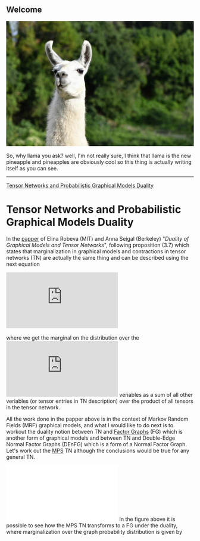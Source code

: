 ## Welcome
![](llama.jpg)

So, why llama you ask?
well, I'm not really sure, I think that llama is the new pineapple and pineapples are obviously cool
so this thing is actually writing itself as you can see.

---

[Tensor Networks and Probabilistic Graphical Models Duality](#tensor-networks-and-probabilistic-graphical-models-duality) 


# Tensor Networks and Probabilistic Graphical Models Duality

In the [papper](https://arxiv.org/abs/1710.01437) of Elina Robeva (MIT) and Anna Seigal (Berkeley) "*Duality of Graphical Models and Tensor Networks*", following proposition (3.7) which states that marginalization in graphical models and contractions in tensor networks (TN) are actually the same thing and can be described using the next equation

![](https://latex.codecogs.com/gif.latex?P%28x_W%29%3D%5Csum_%7Bx_u%5Cin%20%5Cleft%20%5B%20n_u%20%5Cright%20%5D%3A%20u%5Cnotin%20W%7D%20%5Cprod_%7BC%5Cin%20%5Cmathcal%7BC%7D%7D%20%5Cleft%20%28T_C%20%5Cright%20%29_%7B%5Cleft%20%5C%7Bx_C%3Au%5CinC%20%5Cright%20%5C%7D%7D)

where we get the marginal on the distribution over the ![](https://latex.codecogs.com/gif.latex?x_W) veriables as a sum of all other veriables (or tensor entries in TN description) over the product of all tensors in the tensor network.

All the work done in the papper above is in the context of Markov Random Fields (MRF) graphical models, and what I would like to do next is to workout the duality notion between TN and [Factor Graphs](https://en.wikipedia.org/wiki/Factor_graph) (FG) which is another form of graphical models and between TN and Double-Edge Normal Factor Graphs (DEnFG) which is a form of a Normal Factor Graph. Let's work out the [MPS](https://en.wikipedia.org/wiki/Matrix_product_state) TN although the conclusions would be true for any general TN.
 
![](Figures/MPS_factor_graph.pdf)
In the figure above it is possible to see how the MPS TN transforms to a FG under the duality, where marginalization over the graph probability distribution is given by









